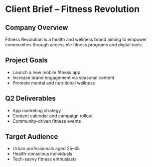 # Client Brief – Fitness Revolution

## Company Overview
Fitness Revolution is a health and wellness brand aiming to empower communities through accessible fitness programs and digital tools.

## Project Goals
- Launch a new mobile fitness app
- Increase brand engagement via seasonal content
- Promote mental and nutritional wellness

## Q2 Deliverables
- App marketing strategy
- Content calendar and campaign rollout
- Community-driven fitness events

## Target Audience
- Urban professionals aged 25–45
- Health-conscious individuals
- Tech-savvy fitness enthusiasts
